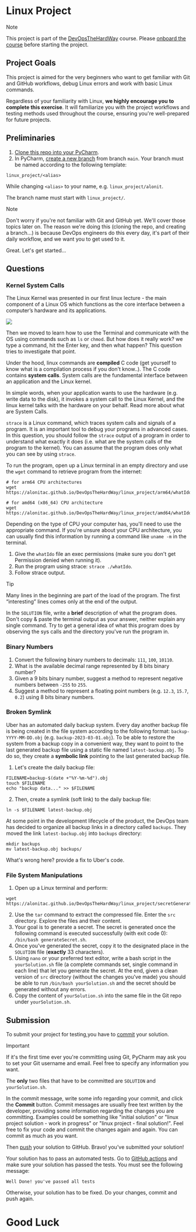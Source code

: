 # Linux Project

> [!NOTE]
> This project is part of the [DevOpsTheHardWay](https://github.com/alonitac/DevOpsTheHardWay) course. Please [onboard the course]() before starting the project. 

## Project Goals

This project is aimed for the very beginners who want to get familiar with Git and GitHub workflows, debug Linux errors and work with basic Linux commands.

Regardless of your familiarity with Linux, **we highly encourage you to complete this exercise**.
It will familiarize you with the project workflows and testing methods used throughout the course, ensuring you're well-prepared for future projects.

## Preliminaries

1. [Clone this repo into your PyCharm](https://www.jetbrains.com/help/pycharm/set-up-a-git-repository.html#clone-repo).  
2. In PyCharm, [create a new branch](https://www.jetbrains.com/help/pycharm/manage-branches.html#create-branch) from branch `main`. Your branch must be named according to the following template:

```text
linux_project/<alias>
```

While changing `<alias>` to your name, e.g. `linux_project/alonit`.

The branch name must start with `linux_project/`.

> [!NOTE]
> Don't worry if you're not familiar with Git and GitHub yet. 
> We'll cover those topics later on. 
> The reason we're doing this (cloning the repo, and creating a branch...) is because DevOps engineers do this every day,
> it's part of their daily workflow, and we want you to get used to it.

Great. Let's get started...

## Questions

### Kernel System Calls

The Linux Kernel was presented in our first linux lecture - the main component of a Linux OS which functions as the core interface between a computer’s hardware and its applications.

![](https://alonitac.github.io/DevOpsTheHardWay/img/linux_project_linuxkernel.png)

Then we moved to learn how to use the Terminal and communicate with the OS using commands such as `ls` or `chmod`. 
But how does it really work? we type a command, hit the Enter key, and then what happen? This question tries to investigate that point.  

Under the hood, linux commands are **compiled** C code (get yourself to know what is a compilation process if you don't know..). The C code contains **system calls**. 
System calls are the fundamental interface between an application and the Linux kernel. 

In simple words, when your application wants to use the hardware (e.g. write data to the disk), it invokes a system call to the Linux Kernel, and the linux kernel talks with the hardware on your behalf. Read more about what are System Calls. 

`strace` is a Linux command, which traces system calls and signals of a program.
It is an important tool to debug your programs in advanced cases.
In this question, you should follow the `strace` output of a program in order to understand what exactly it
does (i.e. what are the system calls of the program to the kernel). You can assume that the program does only what you can see by using `strace`.

To run the program, open up a Linux terminal in an empty directory and use the `wget` command to retrieve program from the internet:

```shell
# for arm64 CPU architectures
wget https://alonitac.github.io/DevOpsTheHardWay/linux_project/arm64/whatIdo

# for amd64 (x86_64) CPU architecture
wget https://alonitac.github.io/DevOpsTheHardWay/linux_project/amd64/whatIdo
```

Depending on the type of CPU your computer has, you'll need to use the appropriate command.
If you're unsure about your CPU architecture, you can usually find this information by running a command like `uname -m` in the terminal.

1. Give the `whatIdo` file an exec permissions (make sure you don't get Permission denied when running it).
2. Run the program using strace: `strace ./whatIdo`.
3. Follow strace output. 

> [!TIP] 
> Many lines in the beginning are part of the load of the
> program. The first “interesting” lines comes only at the end of the output. 

In the `SOLUTION` file, write a **brief** description of what the program does. Don't copy & paste the terminal output as your answer, neither explain any single command. 
Try to get a general idea of what this program does by observing the sys calls and the directory you've run the program in.


### Binary Numbers

1. Convert the following binary numbers to decimals: `111`, `100`, `10110`.
2. What is the available decimal range represented by 8 bits binary number?
3. Given a 9 bits binary number, suggest a method to represent negative numbers between `-255` to `255`.
4. Suggest a method to represent a floating point numbers (e.g. `12.3`,  `15.7`, `0.2`) using 8 bits binary numbers.

### Broken Symlink

Uber has an automated daily backup system. Every day another backup file is being created in the file system according to the following format: `backup-YYYY-MM-DD.obj` (e.g. `backup-2023-03-01.obj`).
To be able to restore the system from a backup copy in a convenient way,
they want to point to the last generated backup file using a static file named `latest-backup.obj`. To do so, they create a **symbolic link** pointing to the last generated backup file.  

1. Let's create the daily backup file:
```shell
FILENAME=backup-$(date +"%Y-%m-%d").obj
touch $FILENAME
echo "backup data..." >> $FILENAME
```

2. Then, create a symlink (soft link) to the daily backup file:
```shell
ln -s $FILENAME latest-backup.obj
```

At some point in the development lifecycle of the product,
the DevOps team has decided to organize all backup links in a directory called `backups`. They moved the link `latest-backup.obj` into `backups` directory:
```shell
mkdir backups
mv latest-backup.obj backups/
```

What's wrong here? provide a fix to Uber's code. 

### File System Manipulations

1. Open up a Linux terminal and perform:

```shell
wget https://alonitac.github.io/DevOpsTheHardWay/linux_project/secretGenerator.tar.gz
```

2. Use the `tar` command to extract the compressed file. Enter the `src` directory. Explore the files and their content. 
3. Your goal is to generate a secret. The secret is generated once the following command is executed successfully (with exit code 0): `/bin/bash generateSecret.sh`.
4. Once you've generated the secret, copy it to the designated place in the `SOLUTION` file (**exactly** 33 characters).
5. Using `nano` or your preferred text editor, write a bash script in the `yourSolution.sh` file (a complete commands set, single command in each line) that let you generate the secret.
At the end, given a clean version of `src` directory (without the changes you've made) you should be able to run `/bin/bash yourSolution.sh` and the secret should be generated without any errors. 
6. Copy the content of `yourSolution.sh` into the same file in the Git repo under `yourSolution.sh`. 
 
## Submission


To submit your project for testing,you have to [commit](https://www.jetbrains.com/help/pycharm/commit-and-push-changes.html#commit) your solution.

> [!IMPORTANT]
> If it's the first time ever you're committing using Git, PyCharm may ask you to set your Git username and email. Feel free to specify any information you want. 

The **only** two files that have to be committed are `SOLUTION` and `yourSolution.sh`.

In the commit message, write some info regarding your commit, and click the **Commit** button.
Commit messages are usually free text written by the developer, providing some information regarding the changes you are committing. 
Examples could be something like "initial solution" or "linux project solution - work in progress" or "linux project - final solution!".
Feel free to fix your code and commit the changes again and again. You can commit as much as you want.

Then [push](https://www.jetbrains.com/help/pycharm/commit-and-push-changes.html#push) your solution to GitHub. 
Bravo! you've submitted your solution! 

Your solution has to pass an automated tests.
Go to [GitHub actions](https://github.com/alonitac/__REPO_NAME__/actions) and make sure your solution has passed the tests. You must see the following message:

```text
Well Done! you've passed all tests
```

Otherwise, your solution has to be fixed. Do your changes, commit and push again.

# Good Luck
